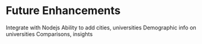 # Future Enhancements

Integrate with Nodejs
Ability to add cities, universities
Demographic info on universities
Comparisons, insights
